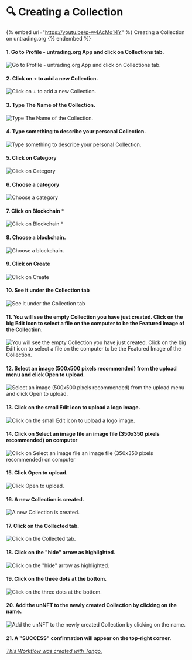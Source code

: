 # 🔍 Creating a Collection

{% embed url="https://youtu.be/p-w4AcMq14Y" %}
Creating a Collection on untrading.org
{% endembed %}

#### 1. Go to Profile - untrading.org App and click on Collections tab.

![Go to Profile - untrading.org App and click on Collections tab.](https://images.tango.us/workflows/5c9e72c1-dbbc-41e3-a855-29cd41d45da6/steps/20266b12-d7f0-497e-b683-2515f9adc612/0ced288c-4d75-45ee-8317-83d055d31afc.png?fm=png\&crop=focalpoint\&fit=crop\&fp-x=0.5000\&fp-y=0.5000\&w=1200\&blend-align=bottom\&blend-mode=normal\&blend-x=800\&blend64=aHR0cHM6Ly9pbWFnZXMudGFuZ28udXMvc3RhdGljL21hZGUtd2l0aC10YW5nby13YXRlcm1hcmsucG5n)

#### 2. Click on + to add a new Collection.

![Click on + to add a new Collection.](https://images.tango.us/workflows/5c9e72c1-dbbc-41e3-a855-29cd41d45da6/steps/2dbd9724-c189-4750-8d83-ad94ee857ff9/34cbebd1-96c4-43f3-aefa-2524fc8dc7aa.png?fm=png\&crop=focalpoint\&fit=crop\&fp-x=0.5000\&fp-y=0.5000\&w=1200\&blend-align=bottom\&blend-mode=normal\&blend-x=800\&blend64=aHR0cHM6Ly9pbWFnZXMudGFuZ28udXMvc3RhdGljL21hZGUtd2l0aC10YW5nby13YXRlcm1hcmsucG5n)

#### 3. Type The Name of the Collection.

![Type The Name of the Collection.](https://images.tango.us/workflows/5c9e72c1-dbbc-41e3-a855-29cd41d45da6/steps/9ce6bf93-e666-43bf-bcd8-0009e0584fbd/bb584ae3-383b-49be-b8b2-d071cb49f7cb.png?fm=png\&crop=focalpoint\&fit=crop\&fp-x=0.3656\&fp-y=0.4480\&fp-z=2.8129\&w=1200\&blend-align=bottom\&blend-mode=normal\&blend-x=800\&blend64=aHR0cHM6Ly9pbWFnZXMudGFuZ28udXMvc3RhdGljL21hZGUtd2l0aC10YW5nby13YXRlcm1hcmsucG5n)

#### 4. Type something to describe your personal Collection.

![Type something to describe your personal Collection.](https://images.tango.us/workflows/5c9e72c1-dbbc-41e3-a855-29cd41d45da6/steps/dd8f7a93-f476-4c3b-9874-f6e070bb970e/f219643f-35ea-4d90-9ba2-ee21db184bc7.png?fm=png\&crop=focalpoint\&fit=crop\&fp-x=0.3656\&fp-y=0.6343\&fp-z=2.2472\&w=1200\&blend-align=bottom\&blend-mode=normal\&blend-x=800\&blend64=aHR0cHM6Ly9pbWFnZXMudGFuZ28udXMvc3RhdGljL21hZGUtd2l0aC10YW5nby13YXRlcm1hcmsucG5n)

#### 5. Click on Category

![Click on Category](https://images.tango.us/workflows/5c9e72c1-dbbc-41e3-a855-29cd41d45da6/steps/e4447cf9-3b3a-47b9-9873-3895a90090b2/5f9bc8ae-496a-414a-bef4-b10a73d4729c.png?fm=png\&crop=focalpoint\&fit=crop\&fp-x=0.4839\&fp-y=0.7610\&fp-z=2.0911\&w=1200\&blend-align=bottom\&blend-mode=normal\&blend-x=800\&blend64=aHR0cHM6Ly9pbWFnZXMudGFuZ28udXMvc3RhdGljL21hZGUtd2l0aC10YW5nby13YXRlcm1hcmsucG5n)

#### 6. Choose a category

![Choose a category](https://images.tango.us/workflows/5c9e72c1-dbbc-41e3-a855-29cd41d45da6/steps/aabe10f7-9fc7-4689-99f9-7a7d111dd492/ffeb76ba-4ae2-4733-8544-dd18d3653124.png?fm=png\&crop=focalpoint\&fit=crop\&fp-x=0.3771\&fp-y=0.2636\&fp-z=3.0146\&w=1200\&blend-align=bottom\&blend-mode=normal\&blend-x=800\&blend64=aHR0cHM6Ly9pbWFnZXMudGFuZ28udXMvc3RhdGljL21hZGUtd2l0aC10YW5nby13YXRlcm1hcmsucG5n)

#### 7. Click on Blockchain \*

![Click on Blockchain \*](https://images.tango.us/workflows/5c9e72c1-dbbc-41e3-a855-29cd41d45da6/steps/c967bc26-a386-4fa6-8797-4b5cd416d8ab/273f41c7-e341-42d1-b8fa-f56a6b156997.png?fm=png\&crop=focalpoint\&fit=crop\&fp-x=0.4781\&fp-y=0.6888\&fp-z=2.9503\&w=1200\&blend-align=bottom\&blend-mode=normal\&blend-x=800\&blend64=aHR0cHM6Ly9pbWFnZXMudGFuZ28udXMvc3RhdGljL21hZGUtd2l0aC10YW5nby13YXRlcm1hcmsucG5n)

#### 8. Choose a blockchain.

![Choose a blockchain.](https://images.tango.us/workflows/5c9e72c1-dbbc-41e3-a855-29cd41d45da6/steps/0b756f22-a3d2-4a7f-b9d3-431d861e6859/580a2751-414c-48f1-a390-bfd672a8ca1a.png?fm=png\&crop=focalpoint\&fit=crop\&fp-x=0.3771\&fp-y=0.7919\&fp-z=3.0968\&w=1200\&blend-align=bottom\&blend-mode=normal\&blend-x=800\&blend64=aHR0cHM6Ly9pbWFnZXMudGFuZ28udXMvc3RhdGljL21hZGUtd2l0aC10YW5nby13YXRlcm1hcmsucG5n)

#### 9. Click on Create

![Click on Create](https://images.tango.us/workflows/5c9e72c1-dbbc-41e3-a855-29cd41d45da6/steps/d103911a-fef7-4a32-a95e-e656ae8ffd47/c570e9e0-2c10-41f7-a975-2905e08fe8a1.png?fm=png\&crop=focalpoint\&fit=crop\&fp-x=0.3240\&fp-y=0.9039\&fp-z=3.4751\&w=1200\&blend-align=bottom\&blend-mode=normal\&blend-x=800\&blend64=aHR0cHM6Ly9pbWFnZXMudGFuZ28udXMvc3RhdGljL21hZGUtd2l0aC10YW5nby13YXRlcm1hcmsucG5n)

#### 10. See it under the Collection tab

![See it under the Collection tab](https://images.tango.us/workflows/5c9e72c1-dbbc-41e3-a855-29cd41d45da6/steps/5b152ff3-20a8-46dc-bd3f-ede6e7aa3fe0/05a705b9-4820-4b64-946f-01e60e2b732a.png?fm=png\&crop=focalpoint\&fit=crop\&fp-x=0.5000\&fp-y=0.5000\&w=1200\&blend-align=bottom\&blend-mode=normal\&blend-x=800\&blend64=aHR0cHM6Ly9pbWFnZXMudGFuZ28udXMvc3RhdGljL21hZGUtd2l0aC10YW5nby13YXRlcm1hcmsucG5n)

#### 11. You will see the empty Collection you have just created. Click on the big Edit icon to select a file on the computer to be the Featured Image of the Collection.

![You will see the empty Collection you have just created. Click on the big Edit icon to select a file on the computer to be the Featured Image of the Collection.](https://images.tango.us/workflows/5c9e72c1-dbbc-41e3-a855-29cd41d45da6/steps/eca0dcac-d20c-45b2-82e1-79dab0b4f807/858b6b46-593f-4d1e-9660-601ba058f677.png?fm=png\&crop=focalpoint\&fit=crop\&fp-x=0.5000\&fp-y=0.5000\&w=1200\&blend-align=bottom\&blend-mode=normal\&blend-x=800\&blend64=aHR0cHM6Ly9pbWFnZXMudGFuZ28udXMvc3RhdGljL21hZGUtd2l0aC10YW5nby13YXRlcm1hcmsucG5n)

#### 12. Select an image (500x500 pixels recommended) from the upload menu and click Open to upload.

![Select an image (500x500 pixels recommended) from the upload menu and click Open to upload.](https://images.tango.us/workflows/5c9e72c1-dbbc-41e3-a855-29cd41d45da6/steps/3ad825e2-107e-45d7-a8f1-cddca2a802df/5c2b65b2-beea-40cc-a7dc-52effb2d8151.png?fm=png\&crop=focalpoint\&fit=crop\&fp-x=0.5000\&fp-y=0.5000\&w=1200\&blend-align=bottom\&blend-mode=normal\&blend-x=800\&blend64=aHR0cHM6Ly9pbWFnZXMudGFuZ28udXMvc3RhdGljL21hZGUtd2l0aC10YW5nby13YXRlcm1hcmsucG5n)

#### 13. Click on the small Edit icon to upload a logo image.

![Click on the small Edit icon to upload a logo image.](https://images.tango.us/workflows/5c9e72c1-dbbc-41e3-a855-29cd41d45da6/steps/acedb0ed-7784-432b-a304-5d96b1276221/d9c7413e-b3ab-4a7d-92a0-43eeb3807b55.png?fm=png\&crop=focalpoint\&fit=crop\&fp-x=0.4908\&fp-y=0.4936\&fp-z=1.0412\&w=1200\&blend-align=bottom\&blend-mode=normal\&blend-x=800\&blend64=aHR0cHM6Ly9pbWFnZXMudGFuZ28udXMvc3RhdGljL21hZGUtd2l0aC10YW5nby13YXRlcm1hcmsucG5n)

#### 14. Click on Select an image file an image file (350x350 pixels recommended) on computer

![Click on Select an image file an image file (350x350 pixels recommended) on computer](https://images.tango.us/workflows/5c9e72c1-dbbc-41e3-a855-29cd41d45da6/steps/528851e3-99d1-4c9e-91cc-ccf3290b044c/fcd8edbd-5d40-4716-9a83-ee9d720a035d.png?fm=png\&crop=focalpoint\&fit=crop\&fp-x=0.4999\&fp-y=0.5346\&fp-z=1.1719\&w=1200\&blend-align=bottom\&blend-mode=normal\&blend-x=800\&blend64=aHR0cHM6Ly9pbWFnZXMudGFuZ28udXMvc3RhdGljL21hZGUtd2l0aC10YW5nby13YXRlcm1hcmsucG5n)

#### 15. Click Open to upload.

![Click Open to upload.](https://images.tango.us/workflows/5c9e72c1-dbbc-41e3-a855-29cd41d45da6/steps/59b71925-fd6e-4bf3-b4b0-ba136408cdc5/5eed2481-0775-48d7-a624-afac06f1c0ce.png?fm=png\&crop=focalpoint\&fit=crop\&fp-x=0.5000\&fp-y=0.5000\&w=1200\&blend-align=bottom\&blend-mode=normal\&blend-x=800\&blend64=aHR0cHM6Ly9pbWFnZXMudGFuZ28udXMvc3RhdGljL21hZGUtd2l0aC10YW5nby13YXRlcm1hcmsucG5n)

#### 16. A new Collection is created.

![A new Collection is created.](https://images.tango.us/workflows/5c9e72c1-dbbc-41e3-a855-29cd41d45da6/steps/a63cc290-3242-4c8f-9715-3732bdf133bc/d0d80e07-166f-44c9-a32f-f12559a78153.png?fm=png\&crop=focalpoint\&fit=crop\&fp-x=0.3997\&fp-y=0.4950\&fp-z=1.5822\&w=1200\&blend-align=bottom\&blend-mode=normal\&blend-x=800\&blend64=aHR0cHM6Ly9pbWFnZXMudGFuZ28udXMvc3RhdGljL21hZGUtd2l0aC10YW5nby13YXRlcm1hcmsucG5n)

#### 17. Click on the Collected tab.

![Click on the Collected tab.](https://images.tango.us/workflows/5c9e72c1-dbbc-41e3-a855-29cd41d45da6/steps/8a5f750e-6dc7-42f6-a37a-b5170ddd54e7/13c2ce9c-bebc-4a2f-8283-d20e3e6418e2.png?fm=png\&crop=focalpoint\&fit=crop\&fp-x=0.5000\&fp-y=0.5000\&fp-z=2.0000\&w=1200\&blend-align=bottom\&blend-mode=normal\&blend-x=800\&blend64=aHR0cHM6Ly9pbWFnZXMudGFuZ28udXMvc3RhdGljL21hZGUtd2l0aC10YW5nby13YXRlcm1hcmsucG5n)

#### 18. Click on the "hide" arrow as highlighted.

![Click on the "hide" arrow as highlighted.](https://images.tango.us/workflows/5c9e72c1-dbbc-41e3-a855-29cd41d45da6/steps/1d5a3424-ed0c-4089-9990-73bb09b9aac4/4e75099d-9e12-4fc2-b913-09cec39413c4.png?fm=png\&crop=focalpoint\&fit=crop\&fp-x=0.4981\&fp-y=0.5125\&fp-z=1.0412\&w=1200\&blend-align=bottom\&blend-mode=normal\&blend-x=800\&blend64=aHR0cHM6Ly9pbWFnZXMudGFuZ28udXMvc3RhdGljL21hZGUtd2l0aC10YW5nby13YXRlcm1hcmsucG5n)

#### 19. Click on the three dots at the bottom.

![Click on the three dots at the bottom.](https://images.tango.us/workflows/5c9e72c1-dbbc-41e3-a855-29cd41d45da6/steps/aaa28a60-6629-4070-9953-6c67965dcd64/0b3a36d1-7ec4-44eb-b4eb-bf07efd30c61.png?fm=png\&crop=focalpoint\&fit=crop\&fp-x=0.4669\&fp-y=0.7200\&fp-z=3.3973\&w=1200\&blend-align=bottom\&blend-mode=normal\&blend-x=800\&blend64=aHR0cHM6Ly9pbWFnZXMudGFuZ28udXMvc3RhdGljL21hZGUtd2l0aC10YW5nby13YXRlcm1hcmsucG5n)

#### 20. Add the unNFT to the newly created Collection by clicking on the name.

![Add the unNFT to the newly created Collection by clicking on the name.](https://images.tango.us/workflows/5c9e72c1-dbbc-41e3-a855-29cd41d45da6/steps/8aa530f8-bb49-46ab-94be-ebfcc7fcd62d/ced65276-6067-47c5-8155-78aaa38be24b.png?fm=png\&crop=focalpoint\&fit=crop\&fp-x=0.5898\&fp-y=0.6972\&fp-z=3.1630\&w=1200\&blend-align=bottom\&blend-mode=normal\&blend-x=800\&blend64=aHR0cHM6Ly9pbWFnZXMudGFuZ28udXMvc3RhdGljL21hZGUtd2l0aC10YW5nby13YXRlcm1hcmsucG5n)

#### 21. A "SUCCESS" confirmation will appear on the top-right corner.



[_This Workflow was created with Tango._](https://app.tango.us/app/workflow/5c9e72c1-dbbc-41e3-a855-29cd41d45da6?utm\_source=magicCopy\&utm\_medium=magicCopy\&utm\_campaign=workflow%20export%20links)
